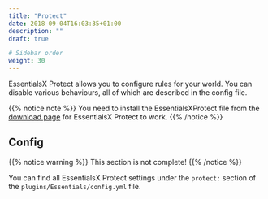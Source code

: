 ```yaml
---
title: "Protect"
date: 2018-09-04T16:03:35+01:00
description: ""
draft: true

# Sidebar order
weight: 30
---
```


EssentialsX Protect allows you to configure rules for your world. You can disable various behaviours, all of which are described in the config file.

{{% notice note %}}
You need to install the EssentialsXProtect file from the [download page](https://ci.ender.zone/job/EssentialsX) for EssentialsX Protect to work.
{{% /notice %}}

## Config

{{% notice warning %}}
This section is not complete!
{{% /notice %}}

You can find all EssentialsX Protect settings under the `protect:` section of the `plugins/Essentials/config.yml` file.
